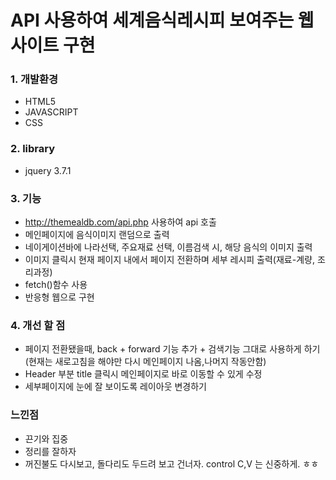 ﻿# API 사용하여 세계음식레시피 보여주는 웹사이트 구현

### 1. 개발환경
- HTML5
- JAVASCRIPT
- CSS

### 2. library
- jquery 3.7.1

### 3. 기능
- http://themealdb.com/api.php 사용하여 api 호출
- 메인페이지에 음식이미지 랜덤으로 출력
- 네이게이션바에 나라선택, 주요재료 선택, 이름검색 시, 해당 음식의 이미지 출력
- 이미지 클릭시 현재 페이지 내에서 페이지 전환하며 세부 레시피 출력(재료-계량, 조리과정)
- fetch()함수 사용
- 반응형 웹으로 구현

### 4. 개선 할 점
- 페이지 전환됐을때, back + forward 기능 추가 + 검색기능 그대로 사용하게 하기(현재는 새로고침을 해야만 다시 메인페이지 나옴,나머지 작동안함)
- Header 부분 title 클릭시 메인페이지로 바로 이동할 수 있게 수정
- 세부페이지에 눈에 잘 보이도록 레이아웃 변경하기

### 느낀점
- 끈기와 집중
- 정리를 잘하자
- 꺼진불도 다시보고, 돌다리도 두드려 보고 건너자. control C,V 는 신중하게. ㅎㅎ
